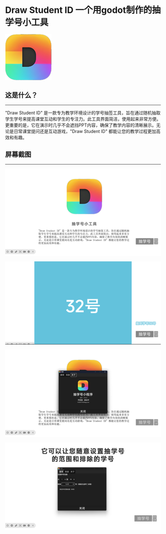 <h1>Draw Student ID   一个用godot制作的抽学号小工具</h1>

<img src="./icons/icon_512x512.png" width=150 text-align: center>

## 这是什么？

------

"Draw Student ID" 是一款专为教学环境设计的学号抽签工具，旨在通过随机抽取学生学号来提高课堂互动和学生的专注力。此工具界面简洁，使用起来非常方便。更重要的是，它在演示时几乎不会遮挡PPT内容，确保了教学内容的清晰展示。无论是日常课堂提问还是互动游戏，"Draw Student ID" 都能让您的教学过程更加高效和有趣。

## 屏幕截图

------

![01](img/01.png)

![02](img/02.png)

![03](img/03.png)

![04](img/04.png)


